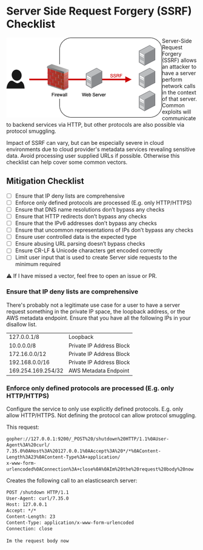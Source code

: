 # Server Side Request Forgery (SSRF) Checklist

<img src="images/ssrf.png" align="left"/>

Server-Side Request Forgery (SSRF) allows an attacker to have a server perform network calls in the context of that server. Common exploits will communicate to backend services via HTTP, but other protocols are also possible via protocol smuggling.

Impact of SSRF can vary, but can be especially severe in cloud environments due to cloud provider's metadata services revealing sensitive data. Avoid processing user supplied URLs if possible. Otherwise this checklist can help cover some common vectors.

## Mitigation Checklist
- [ ] Ensure that IP deny lists are comprehensive
- [ ] Enforce only defined protocols are processed (E.g. only HTTP/HTTPS)
- [ ] Ensure that DNS name resolutions don’t bypass any checks
- [ ] Ensure that HTTP redirects don’t bypass any checks
- [ ] Ensure that the IPv6 addresses don’t bypass any checks
- [ ] Ensure that uncommon representations of IPs don’t bypass any checks
- [ ] Ensure user controlled data is the expected type
- [ ] Ensure abusing URL parsing doesn’t bypass checks
- [ ] Ensure CR-LF & Unicode characters get encoded correctly
- [ ] Limit user input that is used to create Server side requests to the minimum required

:warning: If I have missed a vector, feel free to open an issue or PR.

### Ensure that IP deny lists are comprehensive

There's probably not a legitimate use case for a user to have a server request something in the private IP space, the loopback address, or the AWS metadata endpoint. Ensure that you have all the following IPs in your disallow list.

|   |   |
|---|---|
| 127.0.0.1/8 | Loopback |
| 10.0.0.0/8 | Private IP Address Block |
| 172.16.0.0/12 | Private IP Address Block |
| 192.168.0.0/16 | Private IP Address Block |
| 169.254.169.254/32 | AWS Metadata Endpoint |

### Enforce only defined protocols are processed (E.g. only HTTP/HTTPS)

Configure the service to only use explicitly defined protocols. E.g. only allow HTTP/HTTPS. Not defining the protocol can allow protocol smuggling.

This request:
```
gopher://127.0.0.1:9200/_POST%20/shutdown%20HTTP/1.1%0AUser-Agent%3A%20curl/
7.35.0%0AHost%3A%20127.0.0.1%0AAccept%3A%20*/*%0AContent-Length%3A23%0AContent-Type%3A+application/
x-www-form-urlencoded%0AConnection%3A+close%0A%0AIm%20the%20request%20body%20now
```
Creates the following call to an elasticsearch server:
```
POST /shutdown HTTP/1.1
User-Agent: curl/7.35.0
Host: 127.0.0.1
Accept: */*
Content-Length: 23
Content-Type: application/x-www-form-urlencoded
Connection: close

Im the request body now
```
